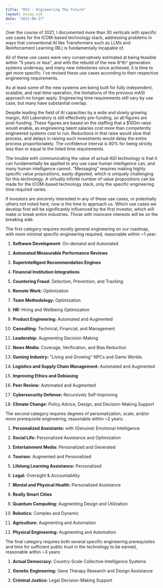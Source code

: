 ```yaml
---
title: "053 - Engineering The Future"
layout: essay.njk
date: "2023-08-27"
---
```


Over the course of 2021, I documented more than 30 verticals with specific use cases for the ICOM-based technology stack, addressing problems in ways that conventional AI like Transformers such as LLMs and Reinforcement Learning (RL) is fundamentally incapable of.

All of these use cases were very conservatively estimated at being feasible within "5 years or less", and with the rebuild of the new 8^th^ generation systems underway, and many new milestones since achieved, it is time to get more specific. I've revised these use cases according to their respective engineering requirements.

As at least some of the new systems are being built for fully independent, scalable, and real-time operation, the limitations of the previous mASI approach no longer apply. Engineering time requirements still vary by use case, but many have substantial overlap.

Despite leading the field of AI capacities by a wide and slowly growing margin, AGI Laboratory is still effectively pre-funding, so all figures are post-funding. These figures are based on the staffing that a $100m raise would enable, as engineering talent salaries cost more than competently engineered systems cost to run. Reductions in that raise would slow that process, and delays in raising such investments would delay the entire process proportionately. The confidence interval is 80% for being strictly less than or equal to the listed time requirements.

The trouble with communicating the value of actual AGI technology is that it can fundamentally be applied to any use case human intelligence can, and many human intelligence cannot. "Messaging" requires making highly specific value propositions, easily digested, which is uniquely challenging for this technology. A virtually infinite number of value propositions can be made for the ICOM-based technology stack, only the specific engineering time required varies.

If investors are sincerely interested in any of these use cases, or potentially others not noted here, now is the time to approach us. Which use cases we develop first will be significantly influenced by the first investor, which will make or break entire industries. Those with insincere interests will be on the breaking side.

The first category requires mostly general engineering on our roadmap, with more minimal specific engineering required, reasonable within ~1 year:

1. **Software Development**: On-demand and Automated

2. **Automated Measurable Performance Reviews**

3. **Superintelligent Recommendation Engines**

4. **Financial Institution Integrations**

5. **Countering Fraud:** Detection, Prevention, and Tracking

6. **Remote Work:** Optimization

7. **Team Methodology:** Optimization

8. **HR:** Hiring and Wellbeing Optimization

9. **Product Engineering:** Automated and Augmented

10. **Consulting:** Technical, Financial, and Management

11. **Leadership:** Augmenting Decision-Making

12. **News Media:** Coverage, Verification, and Bias Reduction

13. **Gaming Industry:** "Living and Growing" NPCs and Game Worlds.

14. **Logistics and Supply Chain Management:** Automated and Augmented

15. **Improving Ethics and Debiasing**

16. **Peer Review:** Automated and Augmented

17. **Cybersecurity Defense:** Recursively Self-Improving

18. **Climate Change:** Policy Advice, Design, and Decision-Making Support

The second category requires degrees of personalization, scale, and/or more prerequisite engineering, reasonable within ~2 years:

1. **Personalized Assistants:** with (Genuine) Emotional Intelligence

2. **Social Life:** Personalized Assistance and Optimization

3. **Entertainment Media:** Personalized and Generated

4. **Tourism:** Augmented and Personalized

5. **Lifelong Learning Assistance:** Personalized

6. **Legal:** Oversight & Accountability

7. **Mental and Physical Health:** Personalized Assistance

8. **Really Smart Cities**

9. **Quantum Computing:** Augmenting Design and Utilization

10. **Robotics:** Complex and Dynamic

11. **Agriculture:** Augmenting and Automation

12. **Physical Engineering:** Augmenting and Automation

The final category requires both several specific engineering prerequisites and time for sufficient public trust in the technology to be earned, reasonable within ~3 years:

1. **Actual Democracy:** Country-Scale Collective Intelligence Systems

2. **Genetic Engineering:** Gene Therapy Research and Design Assistance

3. **Criminal Justice:** Legal Decision-Making Support